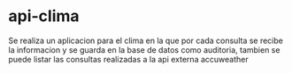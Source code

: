 # api-clima
Se realiza un aplicacion para el clima en la que por cada consulta se recibe la informacion y se guarda en la base de datos como auditoria, tambien se puede listar las consultas realizadas a la api externa accuweather
